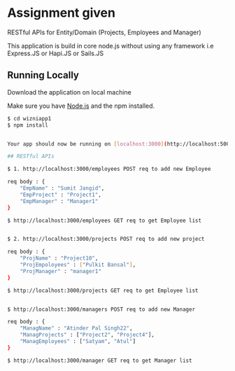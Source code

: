 # Assignment given

RESTful APIs for Entity/Domain (Projects, Employees and Manager)

This application is build in core node.js without using any framework i.e Express.JS or Hapi.JS or Sails.JS

## Running Locally

Download the application on local machine

Make sure you have [Node.js](http://nodejs.org/) and the npm installed.

```sh
$ cd wizniapp1
$ npm install


Your app should now be running on [localhost:3000](http://localhost:5000/).

## RESTful APIs

$ 1. http://localhost:3000/employees POST req to add new Employee

req body : {
	"EmpName" : "Sumit Jangid",
	"EmpProject" : "Project1",
	"EmpManager" : "Manager1"
}

$ http://localhost:3000/employees GET req to get Employee list


$ 2. http://localhost:3000/projects POST req to add new project

req body : {
	"ProjName" : "Project10",
	"ProjEmpoloyees" : ["Pulkit Bansal"],
	"ProjManager" : "manager1"
}

$ http://localhost:3000/projects GET req to get Employee list


$ http://localhost:3000/managers POST req to add new Manager

req body : {
	"ManagName" : "Atinder Pal Singh22",
	"ManagProjects" : ["Project2", "Project4"],
	"ManagEmployees" : ["Satyam", "Atul"]
}

$ http://localhost:3000/manager GET req to get Manager list
